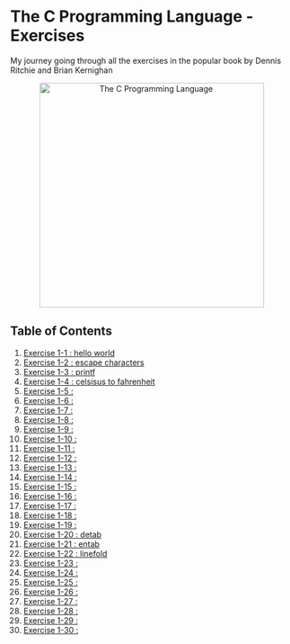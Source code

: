 # The C Programming Language - Exercises
My journey going through all the exercises in the popular book by Dennis Ritchie and Brian Kernighan 
<p align="center">
  <image src="assets/TheCProgrammingLanguageBook.png" alt="The C Programming Language" height=400 />
</p>

## Table of Contents
1. [Exercise 1-1 : hello world](exercises/exercise1-1.md)
2. [Exercise 1-2 : escape characters](exercises/exercise1-2.md)
3. [Exercise 1-3 : printf](exercises/exercise1-3.md)
4. [Exercise 1-4 : celsisus to fahrenheit](exercises/exercise1-4.md)
5. [Exercise 1-5 : ](exercises/exercise1-5.md)
6. [Exercise 1-6 : ](exercises/exercise1-6.md)
7. [Exercise 1-7 : ](exercises/exercise1-7.md)
8. [Exercise 1-8 : ](exercises/exercise1-8.md)
9. [Exercise 1-9 : ](exercises/exercise1-9.md)
10. [Exercise 1-10 : ](exercises/exercise1-10.md)
11. [Exercise 1-11 : ](exercises/exercise1-11.md)
12. [Exercise 1-12 : ](exercises/exercise1-12.md)
13. [Exercise 1-13 : ](exercises/exercise1-13.md)
14. [Exercise 1-14 : ](exercises/exercise1-14.md)
15. [Exercise 1-15 : ](exercises/exercise1-15.md)
16. [Exercise 1-16 : ](exercises/exercise1-16.md)
17. [Exercise 1-17 : ](exercises/exercise1-17.md)
18. [Exercise 1-18 : ](exercises/exercise1-18.md)
19. [Exercise 1-19 : ](exercises/exercise1-19.md)
20. [Exercise 1-20 : detab](exercises/exercise1-20.md)
21. [Exercise 1-21 : entab](exercises/exercise1-21.md)
22. [Exercise 1-22 : linefold](exercises/exercise1-22.md)
23. [Exercise 1-23 : ](exercises/exercise1-23.md)
24. [Exercise 1-24 : ](exercises/exercise1-24.md)
25. [Exercise 1-25 : ](exercises/exercise1-25.md)
26. [Exercise 1-26 : ](exercises/exercise1-26.md)
27. [Exercise 1-27 : ](exercises/exercise1-27.md)
28. [Exercise 1-28 : ](exercises/exercise1-28.md)
29. [Exercise 1-29 : ](exercises/exercise1-29.md)
30. [Exercise 1-30 : ](exercises/exercise1-30.md)
